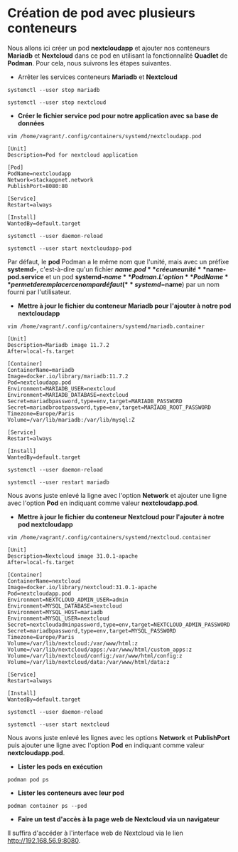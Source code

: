 # Création de pod avec plusieurs conteneurs

Nous allons ici créer un pod **nextcloudapp** et ajouter nos conteneurs **Mariadb** et **Nextcloud** dans ce pod en utilisant la fonctionnalité **Quadlet** de **Podman**. Pour cela, nous suivrons les étapes suivantes.

- Arrêter les services conteneurs **Mariadb** et **Nextcloud**

```
systemctl --user stop mariadb

systemctl --user stop nextcloud
```

- **Créer le fichier service pod pour notre application avec sa base de données**

```
vim /home/vagrant/.config/containers/systemd/nextcloudapp.pod
```

```
[Unit]
Description=Pod for nextcloud application

[Pod]
PodName=nextcloudapp
Network=stackappnet.network
PublishPort=8080:80

[Service]
Restart=always

[Install]
WantedBy=default.target
```

```
systemctl --user daemon-reload

systemctl --user start nextcloudapp-pod
```

Par défaut, le **pod** Podman a le même nom que l'unité, mais avec un préfixe **systemd-**, c'est-à-dire qu'un fichier **$name.pod** crée une unité **$name-pod.service** et un pod **systemd-$name** Podman. L'option **PodName** permet de remplacer ce nom par défaut (**systemd-$name**) par un nom fourni par l'utilisateur.

- **Mettre à jour le fichier du conteneur Mariadb pour l'ajouter à notre pod nextcloudapp**

```
vim /home/vagrant/.config/containers/systemd/mariadb.container
```

```
[Unit]
Description=Mariadb image 11.7.2
After=local-fs.target

[Container]
ContainerName=mariadb
Image=docker.io/library/mariadb:11.7.2
Pod=nextcloudapp.pod
Environment=MARIADB_USER=nextcloud
Environment=MARIADB_DATABASE=nextcloud
Secret=mariadbpassword,type=env,target=MARIADB_PASSWORD
Secret=mariadbrootpassword,type=env,target=MARIADB_ROOT_PASSWORD
Timezone=Europe/Paris
Volume=/var/lib/mariadb:/var/lib/mysql:Z

[Service]
Restart=always

[Install]
WantedBy=default.target
```

```
systemctl --user daemon-reload

systemctl --user restart mariadb
```

Nous avons juste enlevé la ligne avec l'option **Network** et ajouter une ligne avec l'option **Pod** en indiquant comme valeur **nextcloudapp.pod**.

- **Mettre à jour le fichier du conteneur Nextcloud pour l'ajouter à notre pod nextcloudapp**

```
vim /home/vagrant/.config/containers/systemd/nextcloud.container
```

```
[Unit]
Description=Nextcloud image 31.0.1-apache
After=local-fs.target

[Container]
ContainerName=nextcloud
Image=docker.io/library/nextcloud:31.0.1-apache
Pod=nextcloudapp.pod
Environment=NEXTCLOUD_ADMIN_USER=admin
Environment=MYSQL_DATABASE=nextcloud
Environment=MYSQL_HOST=mariadb
Environment=MYSQL_USER=nextcloud
Secret=nextcloudadminpassword,type=env,target=NEXTCLOUD_ADMIN_PASSWORD
Secret=mariadbpassword,type=env,target=MYSQL_PASSWORD
Timezone=Europe/Paris
Volume=/var/lib/nextcloud:/var/www/html:z
Volume=/var/lib/nextcloud/apps:/var/www/html/custom_apps:z
Volume=/var/lib/nextcloud/config:/var/www/html/config:z
Volume=/var/lib/nextcloud/data:/var/www/html/data:z

[Service]
Restart=always

[Install]
WantedBy=default.target
```

```
systemctl --user daemon-reload

systemctl --user start nextcloud
```

Nous avons juste enlevé les lignes avec les options **Network** et **PublishPort** puis ajouter une ligne avec l'option **Pod** en indiquant comme valeur **nextcloudapp.pod**.

- **Lister les pods en exécution**

```
podman pod ps
```

- **Lister les conteneurs avec leur pod**

```
podman container ps --pod
```

- **Faire un test d'accès à la page web de Nextcloud via un navigateur**

Il suffira d'accéder à l'interface web de Nextcloud via le lien http://192.168.56.9:8080.